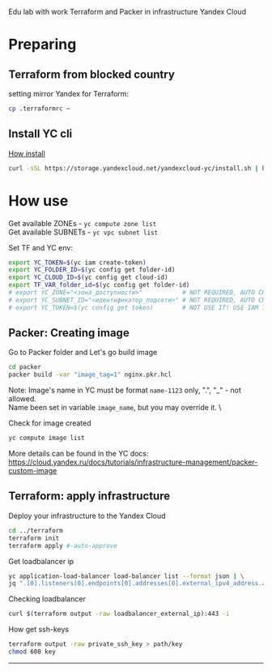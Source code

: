 Edu lab with work Terraform and Packer in infrastructure Yandex Cloud

# Preparing 
## Terraform from blocked country
setting mirror Yandex for Terraform:
```bash
cp .terraformrc ~
```
## Install YC cli 
[How install](https://cloud.yandex.com/en/docs/cli/operations/install-cli)
```bash
curl -sSL https://storage.yandexcloud.net/yandexcloud-yc/install.sh | bash
```
# How use

Get available ZONEs - `yc compute zone list`\
Get available SUBNETs - `yc vpc subnet list`

Set TF and YC env:
```bash
export YC_TOKEN=$(yc iam create-token)          
export YC_FOLDER_ID=$(yc config get folder-id)
export YC_CLOUD_ID=$(yc config get cloud-id)
export TF_VAR_folder_id=$(yc config get folder-id)
# export YC_ZONE="<зона_доступности>"           # NOT REQUIRED, AUTO CHOICE
# export YC_SUBNET_ID="<идентификатор_подсети>" # NOT REQUIRED, AUTO CREATING
# export YC_TOKEN=$(yc config get token)        # NOT USE IT! USE IAM TOKEN

```

## Packer: Creating image
Go to Packer folder and Let's go build image
```bash
cd packer
packer build -var "image_tag=1" nginx.pkr.hcl
```
Note: Image's name in YC must be format `name-1123` only, ".", "_" - not allowed.\
Name been set in variable `image_name`, but you may override it. \

Check for image created
```bash
yc compute image list
```


More details can be found in the YC docs:
https://cloud.yandex.ru/docs/tutorials/infrastructure-management/packer-custom-image



## Terraform: apply infrastructure
Deploy your infrastructure to the Yandex Cloud
```bash
cd ../terraform
terraform init
terraform apply #-auto-approve
```

Get loadbalancer ip
```bash
yc application-load-balancer load-balancer list --format json | \
jq ".[0].listeners[0].endpoints[0].addresses[0].external_ipv4_address.address"

```

Checking loadbalancer 
```bash
curl $(terraform output -raw loadbalancer_external_ip):443 -i 
```


How get ssh-keys
```bash
terraform output -raw private_ssh_key > path/key
chmod 600 key
```

---




